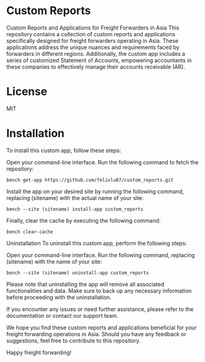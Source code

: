 # Custom Reports

Custom Reports and Applications for Freight Forwarders in Asia
This repository contains a collection of custom reports and applications specifically designed for freight forwarders operating in Asia. These applications address the unique nuances and requirements faced by forwarders in different regions. Additionally, the custom app includes a series of customized Statement of Accounts, empowering accountants in these companies to effectively manage their accounts receivable (AR).

# License

MIT

# Installation
To install this custom app, follow these steps:

Open your command-line interface.
Run the following command to fetch the repository:
````
bench get-app https://github.com/felixlu07/custom_reports.git
````
Install the app on your desired site by running the following command, replacing (sitename) with the actual name of your site:
````
bench --site (sitename) install-app custom_reports
````
Finally, clear the cache by executing the following command:
````
bench clear-cache
````
Uninstallation
To uninstall this custom app, perform the following steps:

Open your command-line interface.
Run the following command, replacing (sitename) with the name of your site:
````
bench --site (sitename) uninstall-app custom_reports
````
Please note that uninstalling the app will remove all associated functionalities and data. Make sure to back up any necessary information before proceeding with the uninstallation.

If you encounter any issues or need further assistance, please refer to the documentation or contact our support team.

We hope you find these custom reports and applications beneficial for your freight forwarding operations in Asia. Should you have any feedback or suggestions, feel free to contribute to this repository.

Happy freight forwarding!
